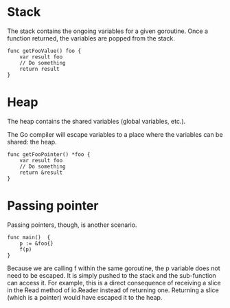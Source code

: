 
# Stack

The stack contains the ongoing variables for a given goroutine. Once a function returned, the variables are popped from the stack.
```
func getFooValue() foo {
	var result foo
	// Do something
	return result
}
```

# Heap

The heap contains the shared variables (global variables, etc.).

The Go compiler will escape variables to a place where the variables can be shared: the heap.
```
func getFooPointer() *foo {
	var result foo
	// Do something
	return &result
}
```

# Passing pointer

Passing pointers, though, is another scenario.
```
func main()  {
	p := &foo{}
	f(p)
}
```

Because we are calling f within the same goroutine, the p variable does not need to be escaped. It is simply pushed to the stack and the sub-function can access it.
For example, this is a direct consequence of receiving a slice in the Read method of io.Reader instead of returning one. Returning a slice (which is a pointer) would have escaped it to the heap.

